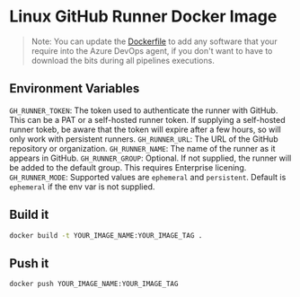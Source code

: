 # Linux GitHub Runner Docker Image

> Note: You can update the [Dockerfile](Dockerfile) to add any software that your require into the Azure DevOps agent, if you don't want to have to download the bits during all pipelines executions.

## Environment Variables

`GH_RUNNER_TOKEN`: The token used to authenticate the runner with GitHub. This can be a PAT or a self-hosted runner token. If supplying a self-hosted runner tokeb, be aware that the token will expire after a few hours, so will only work with persistent runners.
`GH_RUNNER_URL`: The URL of the GitHub repository or organization.
`GH_RUNNER_NAME`: The name of the runner as it appears in GitHub.
`GH_RUNNER_GROUP`: Optional. If not supplied, the runner will be added to the default group. This requires Enterprise licening.
`GH_RUNNER_MODE`: Supported values are `ephemeral` and `persistent`. Default is `ephemeral` if the env var is not supplied.

## Build it

```bash
docker build -t YOUR_IMAGE_NAME:YOUR_IMAGE_TAG .
```

## Push it

```bash
docker push YOUR_IMAGE_NAME:YOUR_IMAGE_TAG
```

